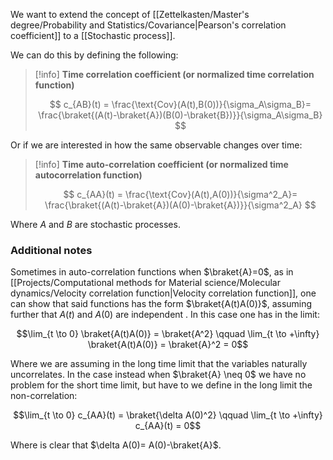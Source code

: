 We want to extend the concept of [[Zettelkasten/Master's degree/Probability and Statistics/Covariance|Pearson's correlation coefficient]] to a [[Stochastic process]].

We can do this by defining the following:

>[!info] **Time correlation coefficient (or normalized time correlation function)**
>
>$$ c_{AB}(t) = \frac{\text{Cov}(A(t),B(0))}{\sigma_A\sigma_B}= \frac{\braket{(A(t)-\braket{A})(B(0)-\braket{B})}}{\sigma_A\sigma_B} $$

Or if we are interested in how the same observable changes over time:

>[!info] **Time auto-correlation coefficient (or normalized time autocorrelation function)**
>
>$$ c_{AA}(t) = \frac{\text{Cov}(A(t),A(0))}{\sigma^2_A}= \frac{\braket{(A(t)-\braket{A})(A(0)-\braket{A})}}{\sigma^2_A} $$

Where $A$ and $B$ are stochastic processes.

### Additional notes
Sometimes in auto-correlation functions when $\braket{A}=0$, as in [[Projects/Computational methods for Material science/Molecular dynamics/Velocity correlation function|Velocity correlation function]], one can show that said functions has the form $\braket{A(t)A(0)}$, assuming further that $A(t)$ and $A(0)$ are independent .
In this case one has in the limit:

$$\lim_{t \to 0} \braket{A(t)A(0)} = \braket{A^2} \qquad \lim_{t \to +\infty} \braket{A(t)A(0)} = \braket{A}^2 = 0$$

Where we are assuming in the long time limit that the variables naturally uncorrelates.
In the case instead when $\braket{A} \neq 0$ we have no problem for the short time limit, but have to we define in the long limit the non-correlation:

$$\lim_{t \to 0} c_{AA}(t) = \braket{\delta A(0)^2} \qquad \lim_{t \to +\infty} c_{AA}(t)  = 0$$

Where is clear that $\delta A(0)= A(0)-\braket{A}$.

